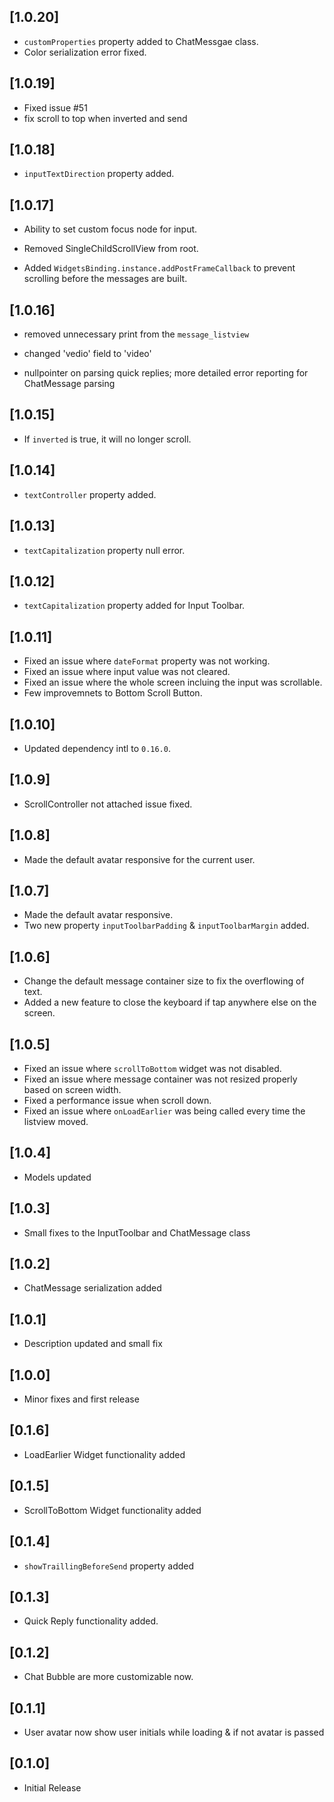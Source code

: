 ## [1.0.20]

- `customProperties` property added to ChatMessgae class.
- Color serialization error fixed.

## [1.0.19]

- Fixed issue #51
- fix scroll to top when inverted and send

## [1.0.18]

- `inputTextDirection` property added.

## [1.0.17]

- Ability to set custom focus node for input.

- Removed SingleChildScrollView from root.

- Added `WidgetsBinding.instance.addPostFrameCallback` to prevent scrolling before the messages are built.

## [1.0.16]

- removed unnecessary print from the `message_listview`

- changed 'vedio' field to 'video'

- nullpointer on parsing quick replies; more detailed error reporting for ChatMessage parsing

## [1.0.15]

- If `inverted` is true, it will no longer scroll.

## [1.0.14]

- `textController` property added.

## [1.0.13]

- `textCapitalization` property null error.

## [1.0.12]

- `textCapitalization` property added for Input Toolbar.

## [1.0.11]

- Fixed an issue where `dateFormat` property was not working.
- Fixed an issue where input value was not cleared.
- Fixed an issue where the whole screen incluing the input was scrollable.
- Few improvemnets to Bottom Scroll Button.

## [1.0.10]

- Updated dependency intl to `0.16.0`.

## [1.0.9]

- ScrollController not attached issue fixed.

## [1.0.8]

- Made the default avatar responsive for the current user.

## [1.0.7]

- Made the default avatar responsive.
- Two new property `inputToolbarPadding` & `inputToolbarMargin` added.

## [1.0.6]

- Change the default message container size to fix the overflowing of text.
- Added a new feature to close the keyboard if tap anywhere else on the screen.

## [1.0.5]

- Fixed an issue where `scrollToBottom` widget was not disabled.
- Fixed an issue where message container was not resized properly based on screen width.
- Fixed a performance issue when scroll down.
- Fixed an issue where `onLoadEarlier` was being called every time the listview moved.

## [1.0.4]

- Models updated

## [1.0.3]

- Small fixes to the InputToolbar and ChatMessage class

## [1.0.2]

- ChatMessage serialization added

## [1.0.1]

- Description updated and small fix

## [1.0.0]

- Minor fixes and first release

## [0.1.6]

- LoadEarlier Widget functionality added

## [0.1.5]

- ScrollToBottom Widget functionality added

## [0.1.4]

- `showTraillingBeforeSend` property added

## [0.1.3]

- Quick Reply functionality added.

## [0.1.2]

- Chat Bubble are more customizable now.

## [0.1.1]

- User avatar now show user initials while loading & if not avatar is passed

## [0.1.0]

- Initial Release

